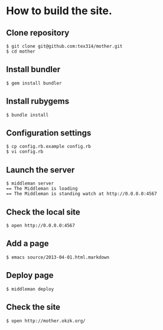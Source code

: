 # How to build the site.

## Clone repository

    $ git clone git@github.com:tex314/mother.git
    $ cd mother

## Install bundler

    $ gem install bundler

## Install rubygems

    $ bundle install

## Configuration settings

    $ cp config.rb.example config.rb
    $ vi config.rb

## Launch the server

    $ middleman server
    == The Middleman is loading
    == The Middleman is standing watch at http://0.0.0.0:4567

## Check the local site

    $ open http://0.0.0.0:4567 

## Add a page

    $ emacs source/2013-04-01.html.markdown
            
## Deploy page

    $ middleman deploy

## Check the site

    $ open http://mother.okzk.org/


